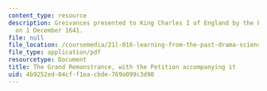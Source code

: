 ```yaml
---
content_type: resource
description: Greivances presented to King Charles I of England by the English Parliament
  on 1 December 1641.
file: null
file_location: /coursemedia/21l-016-learning-from-the-past-drama-science-performance-spring-2009/4b9252ed04cff1eacbde769a099c3d90_MIT21L_016s09_read15_remonstrance.pdf
file_type: application/pdf
resourcetype: Document
title: The Grand Remonstrance, with the Petition accompanying it
uid: 4b9252ed-04cf-f1ea-cbde-769a099c3d90
---
```

